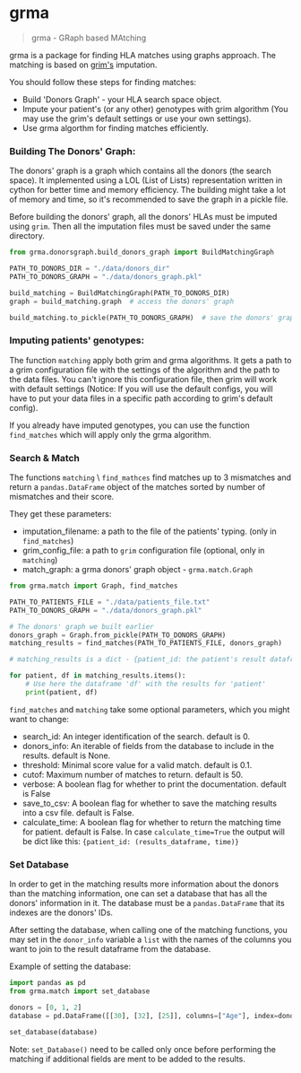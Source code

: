 # grma
> grma - GRaph based MAtching

grma is a package for finding HLA matches using graphs approach.
The matching is based on [grim's](https://github.com/nmdp-bioinformatics/py-graph-imputation) imputation.

You should follow these steps for finding matches:
* Build 'Donors Graph' - your HLA search space object.
* Impute your patient's (or any other) genotypes with grim algorithm
(You may use the grim's default settings or use your own settings).
* Use grma algorthm for finding matches efficiently.

### Building The Donors' Graph:

The donors' graph is a graph which contains all the donors (the search space). It implemented using a LOL (List of Lists) representation written in cython for better
time and memory efficiency.
The building might take a lot of memory and time, so it's recommended to save the graph in a pickle file.

Before building the donors' graph, all the donors' HLAs must be imputed using `grim`.
Then all the imputation files must be saved under the same directory.

```python
from grma.donorsgraph.build_donors_graph import BuildMatchingGraph

PATH_TO_DONORS_DIR = "./data/donors_dir"
PATH_TO_DONORS_GRAPH = "./data/donors_graph.pkl"

build_matching = BuildMatchingGraph(PATH_TO_DONORS_DIR)
graph = build_matching.graph  # access the donors' graph

build_matching.to_pickle(PATH_TO_DONORS_GRAPH)  # save the donors' graph to pickle
```

### Imputing patients' genotypes:
The function `matching` apply both grim and grma algorithms.
It gets a path to a grim configuration file with the settings of the algorithm and the path to the data files.
You can't ignore this configuration file, then grim will work with default settings (Notice: If you will use the default configs, you will have to put your data files in a specific path according to grim's default config).

If you already have imputed genotypes, you can use the function `find_matches` which will apply only the grma algorithm.

### Search & Match

The functions `matching` \ `find_mathces` find matches up to 3 mismatches and return a `pandas.DataFrame` object of the matches sorted by number of mismatches and their score.

They get these parameters:
* imputation_filename: a path to the file of the patients' typing. (only in `find_matches`)
* grim_config_file: a path to `grim` configuration file (optional, only in `matching`)
* match_graph: a grma donors' graph object - `grma.match.Graph`

```python
from grma.match import Graph, find_matches

PATH_TO_PATIENTS_FILE = "./data/patients_file.txt"
PATH_TO_DONORS_GRAPH = "./data/donors_graph.pkl"

# The donors' graph we built earlier
donors_graph = Graph.from_pickle(PATH_TO_DONORS_GRAPH)
matching_results = find_matches(PATH_TO_PATIENTS_FILE, donors_graph)

# matching_results is a dict - {patient_id: the patient's result dataframe}

for patient, df in matching_results.items():
    # Use here the dataframe 'df' with the results for 'patient'
    print(patient, df)
```

`find_matches` and `matching` take some optional parameters, which you might want to change:

* search_id: An integer identification of the search. default is 0.
* donors_info: An iterable of fields from the database to include in the results. default is None.
* threshold: Minimal score value for a valid match. default is 0.1.
* cutof: Maximum number of matches to return. default is 50.
* verbose: A boolean flag for whether to print the documentation. default is False
* save_to_csv: A boolean flag for whether to save the matching results into a csv file. default is False.
* calculate_time: A boolean flag for whether to return the matching time for patient. default is False.
  In case `calculate_time=True` the output will be dict like this: `{patient_id: (results_dataframe, time)}`


### Set Database
In order to get in the matching results more information about the donors than the matching information,
one can set a database that has all the donors' information in it.
The database must be a `pandas.DataFrame` that its indexes are the donors' IDs.

After setting the database, when calling one of the matching functions,
you may set in the `donor_info` variable a `list` with the names of the columns you want to join to the result dataframe from the database.

Example of setting the database:

```python
import pandas as pd
from grma.match import set_database

donors = [0, 1, 2]
database = pd.DataFrame([[30], [32], [25]], columns=["Age"], index=donors)

set_database(database)
```

Note: `set_Database()` need to be called only once before
performing the matching if additional fields are ment to be added to the results.
